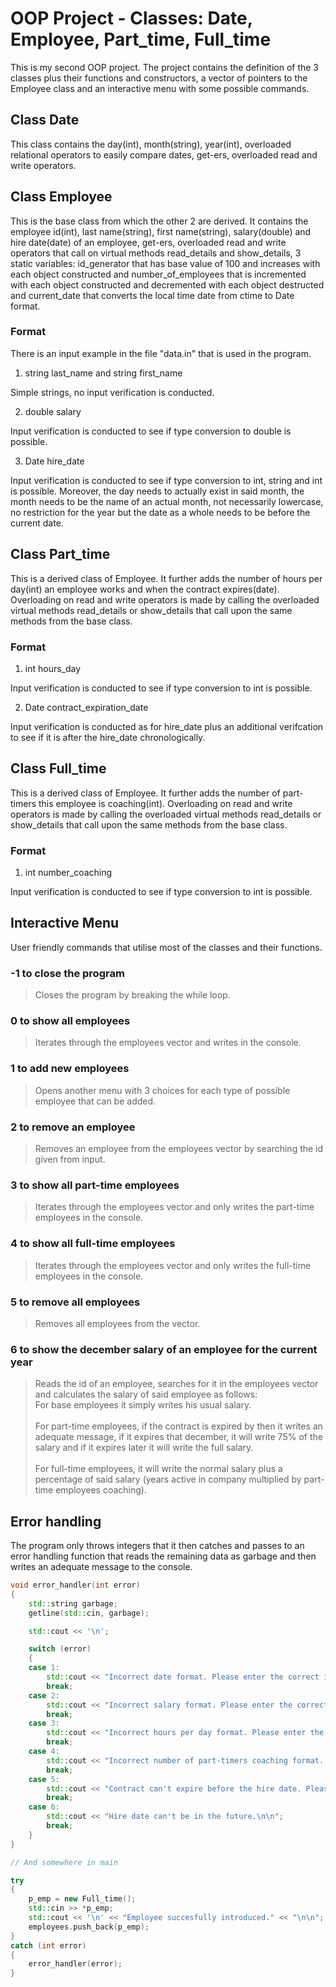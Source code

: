 # OOP Project - Classes: Date, Employee, Part_time, Full_time

This is my second OOP project. The project contains the definition of the 3 classes plus their functions and constructors, a vector of pointers
to the Employee class and an interactive menu with some possible commands. 

## Class Date

This class contains the day(int), month(string), year(int), overloaded relational operators to easily compare dates, get-ers, overloaded read and write operators.

## Class Employee

This is the base class from which the other 2 are derived. It contains the employee id(int), last name(string), first name(string), salary(double) and hire date(date) of an employee, get-ers,
overloaded read and write operators that call on virtual methods read_details and show_details, 3 static variables: id_generator that has base value of 100 and increases with each object constructed
and number_of_employees that is incremented with each object constructed and decremented with each object destructed and current_date that converts the local time date from ctime to Date format.

### Format

There is an input example in the file "data.in" that is used in the program.

1. string last_name and string first_name

Simple strings, no input verification is conducted.

2. double salary

Input verification is conducted to see if type conversion to double is possible.

3. Date hire_date

Input verification is conducted to see if type conversion to int, string and int is possible. Moreover, the day needs to actually exist in said month,
the month needs to be the name of an actual month, not necessarily lowercase, no restriction for the year but the date as a whole needs to be before the current date.

## Class Part_time

This is a derived class of Employee. It further adds the number of hours per day(int) an employee works and when the contract expires(date).
Overloading on read and write operators is made by calling the overloaded virtual methods read_details or show_details that call upon the same methods from the base class.

### Format

1. int hours_day

Input verification is conducted to see if type conversion to int is possible.

2. Date contract_expiration_date

Input verification is conducted as for hire_date plus an additional verifcation to see if it is after the hire_date chronologically.

## Class Full_time

This is a derived class of Employee. It further adds the number of part-timers this employee is coaching(int).
Overloading on read and write operators is made by calling the overloaded virtual methods read_details or show_details that call upon the same methods from the base class.

### Format

1. int number_coaching

Input verification is conducted to see if type conversion to int is possible.

## Interactive Menu

User friendly commands that utilise most of the classes and their functions.

### -1 to close the program 

>Closes the program by breaking the while loop.

### 0 to show all employees

>Iterates through the employees vector and writes in the console.

### 1 to add new employees

>Opens another menu with 3 choices for each type of possible employee that can be added.

### 2 to remove an employee

>Removes an employee from the employees vector by searching the id given from input.

### 3 to show all part-time employees

>Iterates through the employees vector and only writes the part-time employees in the console.

### 4 to show all full-time employees

>Iterates through the employees vector and only writes the full-time employees in the console.

### 5 to remove all employees

>Removes all employees from the vector.

### 6 to show the december salary of an employee for the current year

>Reads the id of an employee, searches for it in the employees vector and calculates the salary of said employee as follows: </br>
For base employees it simply writes his usual salary. </br> </br>
For part-time employees, if the contract is expired by then it writes an adequate message, if it expires that december, it will write 75% of the salary and if it expires later it will write the full salary. </br> </br>
For full-time employees, it will write the normal salary plus a percentage of said salary (years active in company multiplied by part-time employees coaching).

## Error handling

The program only throws integers that it then catches and passes to an error handling function that reads the remaining data as garbage
and then writes an adequate message to the console.

```C++
void error_handler(int error)
{
    std::string garbage;
    getline(std::cin, garbage);

    std::cout << '\n';

    switch (error)
    {
    case 1:
        std::cout << "Incorrect date format. Please enter the correct information.\n\n";
        break;
    case 2:
        std::cout << "Incorrect salary format. Please enter the correct information.\n\n";
        break;
    case 3:
        std::cout << "Incorrect hours per day format. Please enter the correct information.\n\n";
        break;
    case 4:
        std::cout << "Incorrect number of part-timers coaching format. Please enter the correct information.\n\n";
        break;
    case 5:
        std::cout << "Contract can't expire before the hire date. Please enter the correct information.\n\n";
        break;
    case 6:
        std::cout << "Hire date can't be in the future.\n\n";
        break;
    }
}

// And somewhere in main

try
{
    p_emp = new Full_time();
    std::cin >> *p_emp;
    std::cout << '\n' << "Employee succesfully introduced." << "\n\n";
    employees.push_back(p_emp);
}
catch (int error)
{
    error_handler(error);
}
```


